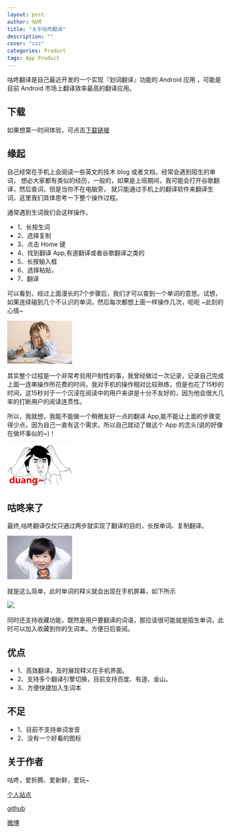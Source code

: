 ```yaml
---
layout: post
author: 咕咚
title: "关于咕咚翻译"
description: ""
cover: "zzz"
categories: Product
tags: App Product
---
```


咕咚翻译是自己最近开发的一个实现『划词翻译』功能的 Android 应用 ，可能是目前 Android 市场上翻译效率最高的翻译应用。

## 下载
如果想第一时间体验，可点击[下载链接](http://fir.im/gdTranslater)

## 缘起
自己经常在手机上会阅读一些英文的技术 blog 或者文档，经常会遇到陌生的单词，
想必大家都有类似的经历，一般的，如果是上班期间，我可能会打开谷歌翻译，然后查词，但是当你不在电脑旁，
就只能通过手机上的翻译软件来翻译生词，这里我们具体思考一下整个操作过程。

通常遇到生词我们会这样操作，

* 1、长按生词
* 2、选择复制
* 3、点击 Home 键
* 4、找到翻译 App,有道翻译或者谷歌翻译之类的
* 5、长按输入框
* 6、选择粘贴，
* 7、翻译

可以看到，经过上面漫长的7个步骤后，我们才可以查到一个单词的意思。试想，如果连续碰到几个不认识的单词，然后每次都想上面一样操作几次，呃呃 ~此刻的心情~

<img src="/assets/about_gd_1.jpg" style="width: 30%;margin: auto;">



其实整个过程是一个非常考验用户耐性的事，我曾经做过一次记录，记录自己完成上面一连串操作所花费的时间，我对手机的操作相对比较熟练，但是也花了15秒的时间，这15秒对于一个沉浸在阅读中的用户来讲是十分不友好的，因为他会很大几率的打断用户的阅读连贯性。

所以，我就想，我能不能做一个稍微友好一点的翻译 App,能不能让上面的步骤变得少点，因为自己一直有这个需求，所以自己就动了做这个 App 的念头(说的好像在做坏事似的~)！

<img src="/assets/about_gd_duang.jpg" style="width: 30%;margin: auto;">

## 咕咚来了

最终,咕咚翻译仅仅只通过两步就实现了翻译的目的，长按单词、复制翻译。

<img src="/assets/about_gd_solve.jpg" style="width: 30%;margin: auto;">

就是这么简单，此时单词的释义就会出现在手机屏幕，如下所示

<img src="http://7xr9gx.com1.z0.glb.clouddn.com/marketing1.pic_hd.jpg" style="width: 50%;margin: auto;"><br>

同时还支持收藏功能，既然是用户要翻译的词语，那应该很可能就是陌生单词，此时可以加入收藏到你的生词本。方便日后查阅。

## 优点

* 1、高效翻译，及时展现释义在手机界面。
* 2、支持多个翻译引擎切换，目前支持百度、有道、金山。
* 3、方便快捷加入生词本

## 不足

* 1、目前不支持单词发音
* 2、没有一个好看的图标

## 关于作者

咕咚，爱折腾、爱新鲜，爱玩~

[个人站点](http://gudong.name/)

[github](https://github.com/maoruibin)

[微博](http://weibo.com/u/1874136301)
